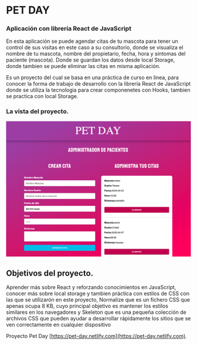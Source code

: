# PET DAY 

### Aplicación con librería React de JavaScript

En esta aplicación se puede agendar citas de tu mascota para tener un control de sus visitas en este caso a su consultorio, donde se visualiza el nombre de tu mascota, nombre del propietario, fecha, hora y sintomas del paciente (mascota).
Donde se guardan los datos desde local Storage, donde tambien se puede eliminar las citas en misma aplicación.

Es un proyecto del cual se basa en una práctica de curso en linea, para conocer la forma de trabajo de desarrollo con la librería React de JavaScript donde se utiliza la tecnologia para crear componenetes con Hooks, tambien se practica con local Storage.


### La vista del proyecto.

![Alt text](https://github.com/TeresaC21/Pet-day/blob/master/public/cp-app.png "vista pagina")


## Objetivos del proyecto.

Aprender más sobre React y reforzando conocimientos en JavaScript, conocer más sobre local storage y tambien práctica con estilos de CSS con las que se utilizarón en este proyecto, Normalize que es un fichero CSS que apenas ocupa 8 KB,  cuyo principal objetivo es mantener los estilos similares en los navegadores y Skeleton que es una pequeña colección de archivos CSS que pueden ayudar a desarrollar rápidamente los sitios que se ven correctamente en cualquier dispositivo

 Proyecto Pet Day [https://pet-day.netlify.com](https://pet-day.netlify.com).


